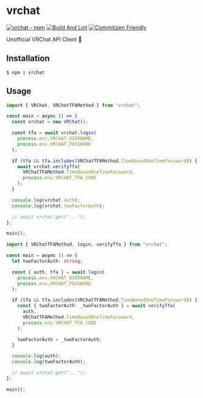 # vrchat

[![vrchat - npm](https://img.shields.io/npm/v/vrchat.svg)](https://www.npmjs.com/package/vrchat)
[![Build And Lint](https://github.com/calmery/vrchat/actions/workflows/build-and-lint.yml/badge.svg?branch=develop)](https://github.com/calmery/vrchat/actions/workflows/build-and-lint.yml)
[![Commitizen Friendly](https://img.shields.io/badge/commitizen-friendly-brightgreen.svg)](http://commitizen.github.io/cz-cli/)

Unofficial VRChat API Client 🤫

## Installation

```
$ npm i vrchat
```

## Usage

```ts
import { VRChat, VRChatTFAMethod } from "vrchat";

const main = async () => {
  const vrchat = new VRChat();

  const tfa = await vrchat.login(
    process.env.VRCHAT_USERNAME,
    process.env.VRCHAT_PASSWORD
  );

  if (tfa && tfa.includes(VRChatTFAMethod.TimeBasedOneTimePassword)) {
    await vrchat.verifyTfa(
      VRChatTFAMethod.TimeBasedOneTimePassword,
      process.env.VRCHAT_TFA_CODE
    );
  }

  console.log(vrchat.auth);
  console.log(vrchat.twoFactorAuth);

  // await vrchat.get("...");
};

main();
```

```ts
import { VRChatTFAMethod, login, verifyTfa } from "vrchat";

const main = async () => {
  let twoFactorAuth: string;

  const { auth, tfa } = await login(
    process.env.VRCHAT_USERNAME,
    process.env.VRCHAT_PASSWORD
  );

  if (tfa && tfa.includes(VRChatTFAMethod.TimeBasedOneTimePassword)) {
    const { twoFactorAuth: _twoFactorAuth } = await verifyTfa(
      auth,
      VRChatTFAMethod.TimeBasedOneTimePassword,
      process.env.VRCHAT_TFA_CODE
    );

    twoFactorAuth = _twoFactorAuth;
  }

  console.log(auth);
  console.log(twoFactorAuth);

  // await vrchat.get("...");
};

main();
```
